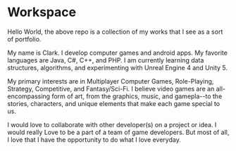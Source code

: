 # Workspace
Hello World, the above repo is a collection of my works that I see as a sort of portfolio.

My name is Clark.  I develop computer games and android apps.  My favorite languages are Java, C#, C++, and PHP.  I am currently learning data structures, algorithms, and experimenting with Unreal Engine 4 and Unity 5.

My primary interests are in Multiplayer Computer Games, Role-Playing, Strategy, Competitive, and Fantasy/Sci-Fi.  I believe video games are an all-encompassing form of art, from the graphics, music, and gamepla--to the stories, characters, and unique elements that make each game special to us.

I would love to collaborate with other developer(s) on a project or idea.
I would really Love to be a part of a team of game developers.
But most of all, I love that I have the opportunity to do what I love everyday.
